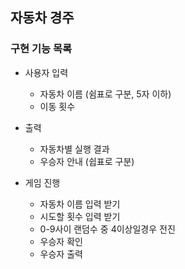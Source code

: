 ## 자동차 경주
### 구현 기능 목록

* 사용자 입력
  - 자동차 이름 (쉼표로 구분, 5자 이하)
  - 이동 횟수

* 출력
  - 자동차별 실행 결과
  - 우승자 안내 (쉽표로 구분)

* 게임 진행
  - 자동차 이름 입력 받기
  - 시도할 횟수 입력 받기
  - 0-9사이 랜덤수 중 4이상일경우 전진
  - 우승자 확인
  - 우승자 출력